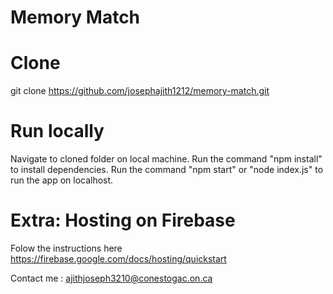 # Memory Match

# Clone
git clone https://github.com/josephajith1212/memory-match.git

# Run locally
Navigate to cloned folder on local machine.
Run the command "npm install" to install dependencies.
Run the command "npm start" or "node index.js" to run the app on localhost.

# Extra: Hosting on Firebase
Folow the instructions here https://firebase.google.com/docs/hosting/quickstart

Contact me : ajithjoseph3210@conestogac.on.ca
